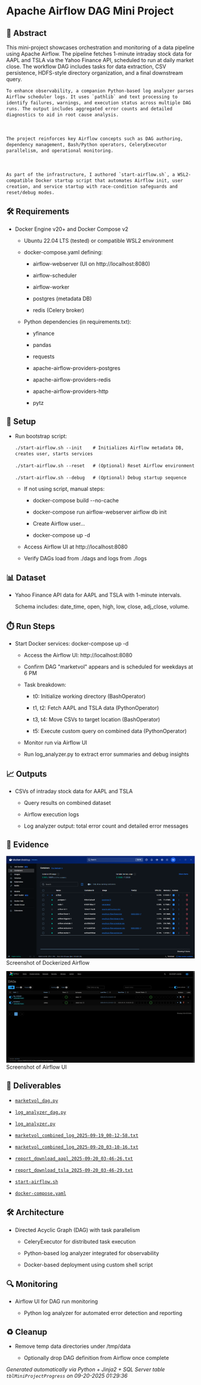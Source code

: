 # Apache Airflow DAG Mini Project


## 📖 Abstract
This mini-project showcases orchestration and monitoring of a data pipeline using Apache Airflow. The pipeline fetches 1-minute intraday stock data for AAPL and TSLA via the Yahoo Finance API, scheduled to run at daily market close. The workflow DAG includes tasks for data extraction, CSV persistence, HDFS-style directory organization, and a final downstream query.



	To enhance observability, a companion Python-based log analyzer parses Airflow scheduler logs. It uses `pathlib` and text processing to identify failures, warnings, and execution status across multiple DAG runs. The output includes aggregated error counts and detailed diagnostics to aid in root cause analysis.



	The project reinforces key Airflow concepts such as DAG authoring, dependency management, Bash/Python operators, CeleryExecutor parallelism, and operational monitoring.



	As part of the infrastructure, I authored `start-airflow.sh`, a WSL2-compatible Docker startup script that automates Airflow init, user creation, and service startup with race-condition safeguards and reset/debug modes.



## 🛠 Requirements
- Docker Engine v20+ and Docker Compose v2

	- Ubuntu 22.04 LTS (tested) or compatible WSL2 environment

	- docker-compose.yaml defining:

	  - airflow-webserver (UI on http://localhost:8080)

	  - airflow-scheduler

	  - airflow-worker

	  - postgres (metadata DB)

	  - redis (Celery broker)

	- Python dependencies (in requirements.txt):

	  - yfinance

	  - pandas

	  - requests

	  - apache-airflow-providers-postgres

	  - apache-airflow-providers-redis

	  - apache-airflow-providers-http

	  - pytz



## 🧰 Setup
- Run bootstrap script:

	  ./start-airflow.sh --init    # Initializes Airflow metadata DB, creates user, starts services

	  ./start-airflow.sh --reset   # (Optional) Reset Airflow environment

	  ./start-airflow.sh --debug   # (Optional) Debug startup sequence



	- If not using script, manual steps:

	  - docker-compose build --no-cache

	  - docker-compose run airflow-webserver airflow db init

	  - Create Airflow user...

	  - docker-compose up -d



	- Access Airflow UI at http://localhost:8080

	- Verify DAGs load from ./dags and logs from ./logs



## 📊 Dataset
- Yahoo Finance API data for AAPL and TSLA with 1-minute intervals.

	Schema includes: date_time, open, high, low, close, adj_close, volume.



## ⏱️ Run Steps
- Start Docker services: docker-compose up -d

	- Access the Airflow UI: http://localhost:8080

	- Confirm DAG "marketvol" appears and is scheduled for weekdays at 6 PM

	- Task breakdown:

	  - t0: Initialize working directory (BashOperator)

	  - t1, t2: Fetch AAPL and TSLA data (PythonOperator)

	  - t3, t4: Move CSVs to target location (BashOperator)

	  - t5: Execute custom query on combined data (PythonOperator)

	- Monitor run via Airflow UI

	- Run log_analyzer.py to extract error summaries and debug insights



## 📈 Outputs
- CSVs of intraday stock data for AAPL and TSLA

	- Query results on combined dataset

	- Airflow execution logs

	- Log analyzer output: total error count and detailed error messages



## 📸 Evidence

![01_dockerized_airflow_in_operation.png](./evidence/01_dockerized_airflow_in_operation.png)  
Screenshot of Dockerized Airflow

![02_Airflow_UI.png](./evidence/02_Airflow_UI.png)  
Screenshot of Airflow UI




## 📎 Deliverables

- [`marketvol_dag.py`](./deliverables/marketvol_dag.py)

- [`log_analyzer_dag.py`](./deliverables/log_analyzer_dag.py)

- [`log_analyzer.py`](./deliverables/log_analyzer.py)

- [`marketvol_combined_log_2025-09-19_00-12-58.txt`](./deliverables/marketvol_combined_log_2025-09-19_00-12-58.txt)

- [`marketvol_combined_log_2025-09-20_03-10-16.txt`](./deliverables/marketvol_combined_log_2025-09-20_03-10-16.txt)

- [`report_download_aapl_2025-09-20_03-46-26.txt`](./deliverables/report_download_aapl_2025-09-20_03-46-26.txt)

- [`report_download_tsla_2025-09-20_03-46-29.txt`](./deliverables/report_download_tsla_2025-09-20_03-46-29.txt)

- [`start-airflow.sh`](./deliverables/start-airflow.sh)

- [`docker-compose.yaml`](./deliverables/docker-compose.yaml)




## 🛠️ Architecture
- Directed Acyclic Graph (DAG) with task parallelism

	- CeleryExecutor for distributed task execution

	- Python-based log analyzer integrated for observability

	- Docker-based deployment using custom shell script



## 🔍 Monitoring
- Airflow UI for DAG run monitoring

	- Python log analyzer for automated error detection and reporting



## ♻️ Cleanup
- Remove temp data directories under /tmp/data

	- Optionally drop DAG definition from Airflow once complete


*Generated automatically via Python + Jinja2 + SQL Server table `tblMiniProjectProgress` on 09-20-2025 01:29:36*